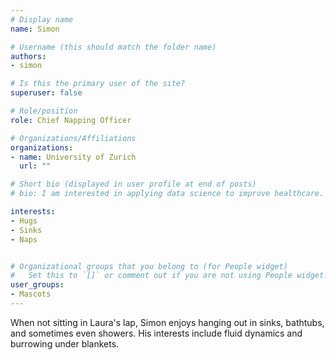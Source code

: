 ```yaml
---
# Display name
name: Simon

# Username (this should match the folder name)
authors:
- simon

# Is this the primary user of the site?
superuser: false

# Role/position
role: Chief Napping Officer

# Organizations/Affiliations
organizations:
- name: University of Zurich
  url: ""

# Short bio (displayed in user profile at end of posts)
# bio: I am interested in applying data science to improve healthcare.

interests:
- Hugs
- Sinks
- Naps


# Organizational groups that you belong to (for People widget)
#   Set this to `[]` or comment out if you are not using People widget.
user_groups:
- Mascots
---
```


When not sitting in Laura's lap, Simon enjoys hanging out in sinks, bathtubs, and sometimes even showers.
His interests include fluid dynamics and burrowing under blankets.
